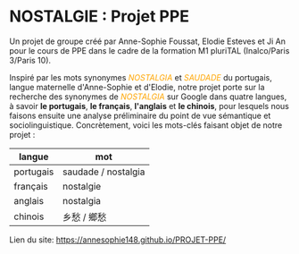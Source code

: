 # NOSTALGIE : Projet PPE 

Un projet de groupe créé par Anne-Sophie Foussat, Elodie Esteves et Ji An pour le cours de PPE dans le cadre de la formation M1 pluriTAL (Inalco/Paris 3/Paris 10).  

Inspiré par les mots synonymes <font color="orange">*NOSTALGIA*</font> et <font color="orange">*SAUDADE*</font> du portugais, langue maternelle d'Anne-Sophie et d'Elodie, notre projet porte sur la recherche des synonymes de <font color="orange">*NOSTALGIA*</font> sur Google dans quatre langues, à savoir **le portugais**, **le français**, **l'anglais** et **le chinois**, pour lesquels nous faisons ensuite une analyse préliminaire du point de vue sémantique et sociolinguistique. Concrètement, voici les mots-clés faisant objet de notre projet :

<center>

langue | mot
--- | ---  
portugais | saudade / nostalgia
français | nostalgie
anglais | nostalgia
chinois | 乡愁 / 鄉愁

</center>

Lien du site: https://annesophie148.github.io/PROJET-PPE/
